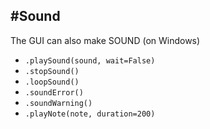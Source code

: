 #Sound
---

The GUI can also make SOUND (on Windows)

* `.playSound(sound, wait=False)`
* `.stopSound()`
* `.loopSound()`
* `.soundError()`
* `.soundWarning()`
* `.playNote(note, duration=200)`
